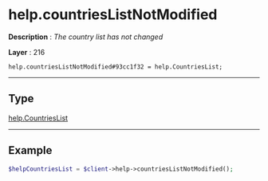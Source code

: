 # help.countriesListNotModified

**Description** : *The country list has not changed*

**Layer** : 216

```tl
help.countriesListNotModified#93cc1f32 = help.CountriesList;
```

---

## Type

[help.CountriesList](type/help.CountriesList)

---

## Example

```php
$helpCountriesList = $client->help->countriesListNotModified();
```